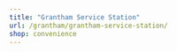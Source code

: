 ```yaml
---
title: "Grantham Service Station"
url: /grantham/grantham-service-station/
shop: convenience
---
```

